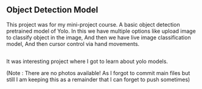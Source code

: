 ## Object Detection Model

This project was for my mini-project course. A basic object detection pretrained model of Yolo.
In this we have multiple options like upload image to classify object in the image,
And then we have live image classification model,
And then cursor control via hand movements.

##
It was interesting project where I got to learn about yolo models.

(Note : There are no photos available! As I forgot to commit main files but still I am keeping this as a remainder that I can forget to push sometimes)
